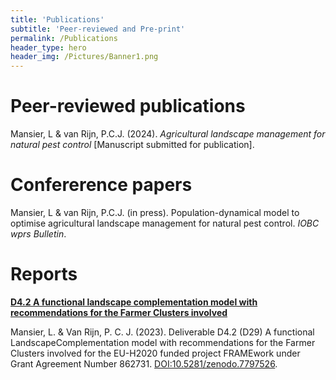 ```yaml
---
title: 'Publications'
subtitle: 'Peer-reviewed and Pre-print'
permalink: /Publications
header_type: hero
header_img: /Pictures/Banner1.png
---
```


# Peer-reviewed publications

Mansier, L & van Rijn, P.C.J. (2024). *Agricultural landscape management for natural pest control* [Manuscript submitted for publication].

# Confererence papers

Mansier, L & van Rijn, P.C.J. (in press). Population-dynamical model to optimise agricultural landscape management for natural pest control. *IOBC wprs Bulletin*.

# Reports

**[D4.2 A functional landscape complementation model with recommendations for the Farmer Clusters involved]( https://www.researchgate.net/publication/370083771_D42_A_functional_landscape_complementation_model_with_recommendations_for_the_Farmer_Clusters_involved)**

Mansier, L. & Van Rijn, P. C. J. (2023). Deliverable D4.2 (D29) A functional LandscapeComplementation model with recommendations for the Farmer Clusters involved for the EU-H2020 funded project FRAMEwork under Grant Agreement Number 862731. [DOI:10.5281/zenodo.7797526](https://zenodo.org/record/7797526). 
